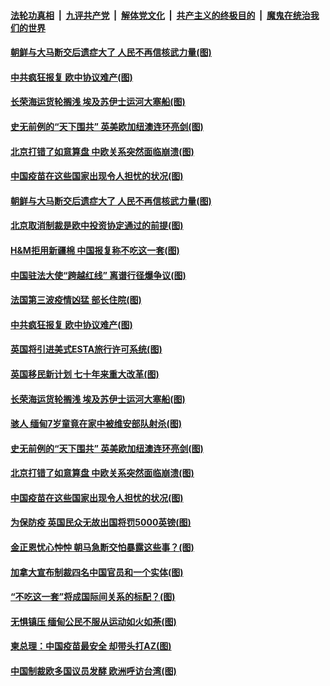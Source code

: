 

####  [法轮功真相](../../../../basic/blob/master/README.md?t=03252131) &nbsp;|&nbsp; [九评共产党](../../../../9ping.md/blob/master/README.md?t=03252131) &nbsp;|&nbsp; [解体党文化](../../../../jtdwh.md/blob/master/README.md?t=03252131)  &nbsp;|&nbsp; [共产主义的终极目的](../../../../gczydzjmd.md/blob/master/README.md?t=03252131) &nbsp;|&nbsp; [魔鬼在统治我们的世界](../../../../mgztzwmdsj.md/blob/master/README.md?t=03252131) 

#### [朝鲜与大马断交后遗症大了 人民不再信核武力量(图)](../pages/p9/966580.md?t=03252131) 

#### [中共疯狂报复 欧中协议难产(图)](../pages/p9/966598.md?t=03252131) 

#### [长荣海运货轮搁浅 埃及苏伊士运河大塞船(图)](../pages/p9/966578.md?t=03252131) 

#### [史无前例的“天下围共” 英美欧加纽澳连环亮剑(图)](../pages/p9/966461.md?t=03252131) 

#### [北京打错了如意算盘 中欧关系突然面临崩溃(图)](../pages/p9/966543.md?t=03252131) 

#### [中国疫苗在这些国家出现令人担忧的状况(图)](../pages/p9/966465.md?t=03252131) 

#### [朝鲜与大马断交后遗症大了 人民不再信核武力量(图)](../pages/p9/966580.md?t=03252131) 

#### [北京取消制裁是欧中投资协定通过的前提(图)](../pages/p9/966654.md?t=03252131) 

#### [H&amp;M拒用新疆棉 中国报复称不吃这一套(图)](../pages/p9/966649.md?t=03252131) 

#### [中国驻法大使“跨越红线” 离谱行径爆争议(图)](../pages/p9/966584.md?t=03252131) 

#### [法国第三波疫情凶猛 部长住院(图)](../pages/p9/966602.md?t=03252131) 

#### [中共疯狂报复 欧中协议难产(图)](../pages/p9/966598.md?t=03252131) 

#### [英国将引进美式ESTA旅行许可系统(图)](../pages/p9/966592.md?t=03252131) 

#### [英国移民新计划 七十年来重大改革(图)](../pages/p9/966587.md?t=03252131) 

#### [长荣海运货轮搁浅 埃及苏伊士运河大塞船(图)](../pages/p9/966578.md?t=03252131) 

#### [骇人 缅甸7岁童竟在家中被维安部队射杀(图)](../pages/p9/966572.md?t=03252131) 

#### [史无前例的“天下围共” 英美欧加纽澳连环亮剑(图)](../pages/p9/966461.md?t=03252131) 

#### [北京打错了如意算盘 中欧关系突然面临崩溃(图)](../pages/p9/966543.md?t=03252131) 

#### [中国疫苗在这些国家出现令人担忧的状况(图)](../pages/p9/966465.md?t=03252131) 

#### [为保防疫 英国民众无故出国将罚5000英镑(图)](../pages/p9/966484.md?t=03252131) 

#### [金正恩忧心忡忡 朝马急断交怕暴露这些事？(图)](../pages/p9/966343.md?t=03252131) 

#### [加拿大宣布制裁四名中国官员和一个实体(图)](../pages/p9/966427.md?t=03252131) 

#### [“不吃这一套”将成国际间关系的标配？(图)](../pages/p9/966425.md?t=03252131) 

#### [无惧镇压 缅甸公民不服从运动如火如荼(图)](../pages/p9/966424.md?t=03252131) 

#### [柬总理：中国疫苗最安全 却带头打AZ(图)](../pages/p9/966338.md?t=03252131) 

#### [中国制裁欧多国议员发酵 欧洲呼访台湾(图)](../pages/p9/966411.md?t=03252131) 

